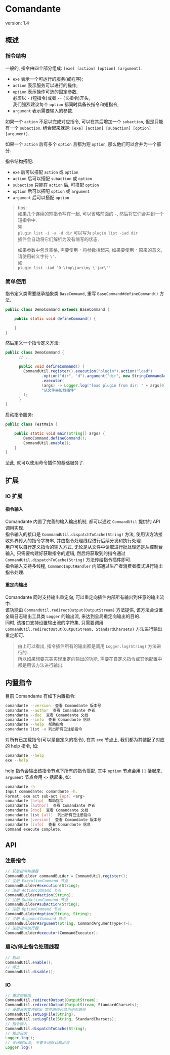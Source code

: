 # Comandante
version: 1.4   

## 概述
### 指令结构
一般的, 指令由四个部分组成: `[exe] [action] [option] [argument]`. 
- `exe` 表示一个可运行的服务(或程序);  
- `action` 表示服务可以进行的操作;  
- `option` 表示操作可选的固定参数,  
  必须以 `-` (短指令)或者 `--` (长指令)开头,  
  我们强烈建议每个 `option` 都同时具备长指令和短指令;  
- `argument` 表示需要输入的参数.  

如果一个 `action` 不足以完成对应指令, 可以在其后增加一个 `subaction`, 但是只能有一个 `subaction`. 组合起来就是: `[exe] [action] [subaction] [option] [argument]`.  

如果一个 `action` 后有多个 `option` 且都为短 `option`, 那么他们可以合并为一个部分.  

指令结构搭配:  
- `exe` 后可以搭配 `action` 或 `option`
- `action` 后可以搭配 `subaction` 或 `option`
- `subaction` 只能在 `action` 后, 可搭配 `option`
- `option` 后可以搭配 `option` 或 `argument`
- `argument` 后可以搭配 `option`

> tips:  
> 如果几个连续的短指令写在一起, 可以省略前面的 `-`, 然后将它们合并到一个短指令中.  
> 如:  
> `plugin list -i -a -d dir` 可以写为 `plugin list -iad dir`  
> 插件会自动将它们解析为没有缩写的状态.
>   
> 如果参数中包含空格, 需要使用 `'` 将参数括起来, 如果要使用 `'` 原来的意义, 请使用转义字符 `\'`.  
> 如:  
> `plugin list -iad 'D:\tmp\jars\my \'jar\''`

### 简单使用
指令定义类需要继承抽象类 `BaseCommand`, 重写 `BaseCommand#defineCommand()` 方法.  
```java
public class DemoCommand extends BaseCommand {

    public static void defineCommand() {

    }
}
```
然后定义一个指令定义方法:  
```java
public class DemoCommand {
      // ...

      public void defineCommand() {
        CommandUtil.register().execution("plugin").action("load")
                .option("dir", "d").argument("dir", new StringCommandArgumentType())
                .executor(
                (args) -> Logger.log("load plugin from dir: " + args[0]),
                "从文件夹加载插件"
        );
      }
}
```
启动指令服务:  
```java
public class TestMain {

    public static void main(String[] args) {
        DemoCommand.defineCommand();
        CommandUtil.enable();
    }
}
```
至此, 就可以使用命令插件的基础服务了.

## 扩展
### IO 扩展
#### 指令输入
Comandante 内置了完善的输入输出机制, 都可以通过 `CommandUtil` 提供的 API 调用实现.  
指令输入的接口是 `CommmandUtil.dispatchToCache(String)` 方法, 使用该方法接收外界传入的指令字符串, 并由指令处理线程进行后续分发和执行处理.  
用户可以自行定义指令的输入方式, 无论是从文件中读取进行批处理还是从控制台输入, 只需要构建好获取指令的逻辑, 然后将获取到的指令通过 `CommandUtil.dispatchToCache(String)` 方法传给指令插件即可.  
指令输入支持多线程, `CommandInputHandler` 内部通过生产者消费者模式进行输出指令处理.  

#### 重定向输出
Comandante 同时支持输出重定向, 可以重定向插件内部所有输出到任意的输出流中.  
该功能由 `CommandUtil.redirectOutput(OutputStream)` 方法提供, 该方法会设置全局日志输出工具类 `Logger` 的输出流, 来达到全局重定向输出的目的.  
同时, 该接口支持设置输出流的字符集, 只需要调用 `CommandUtil.redirectOutut(OutputStream, StandardCharsets)` 方法进行输出重定即可.  

> 由上可以看出, 指令插件所有的输出都是调用 `Logger.log(String)` 方法进行的.  
> 所以如果想要完美实现重定向输出的功能, 需要在自定义指令或其他配置中都是用该方法进行输出.  

## 内置指令
目前 Comandante 有如下内置指令:  
```bash
comandante --version  查看 Comandante 版本号
comandante --author  查看 Comandante 作者
comandante --doc  查看 Comandante 文档
comandante --info  查看 Comandante 信息
comandante --help  帮助指令
comandante list -a 列出所有已注册指令
```
对所有已加载指令(可以是自定义的指令), 在其 `exe` 节点上, 我们都为其装配了对应的 help 指令, 如:  
```bash
comandante --help
exe --help
```
help 指令会输出该指令节点下所有的指令搭配, 其中 `option` 节点会用 `[]` 括起来, `argument` 节点会用 `<>` 括起来, 如:  
```bash
comandante -h
Input comandante: comandante -h.
Format: exe act sub-act [opt] <arg>
comandante [help]  帮助指令
comandante [author]  查看 Comandante 作者
comandante [doc]  查看 Comandante 文档
comandante list [all]  列出所有已注册指令
comandante [version]  查看 Comandante 版本号
comandante [info]  查看 Comandante 信息
Command execute complete.
```

## API
### 注册指令
```java
// 获取指令构建器
CommandBuilder commandBuider = CommandUtil.register();
// 注册 ExecutionCommand 节点
CommandBuilder#execution(String);
// 注册 ActionCommand 节点
CommandBuilder#action(String);
// 注册 SubActionCommand 节点
CommandBuilder#subAction(String);
// 注册 OptionCommand 节点
CommandBuilder#option(String, String);
// 注册 ArgumentCommand 节点
CommandBuilder#argument(String, CommandArgumentType<T>);
// 注册指令执行器
CommandBuilder#executor(CommandExecutor);
```
### 启动/停止指令处理线程
```java
// 启动
CommandUtil.enable();
// 停止
CommandUtil.disable();
```
### IO
```java
// 重定向输出
CommandUtil.redirectOutput(OutputStream);
CommandUtil.redirectOutput(OutputStream, StandardCharsets);
// 设置日志文件输出 文件路径必须为绝对路径
CommandUtil.setLogFile(String);
CommandUtil.setLogFile(String, StandardCharsets);
// 指令输入
CommandUtil.dispatchToCache(String);
// 输出日志
Logger.log();
// 关闭输出流, 不要关闭默认输出流
Logger.log()
```
